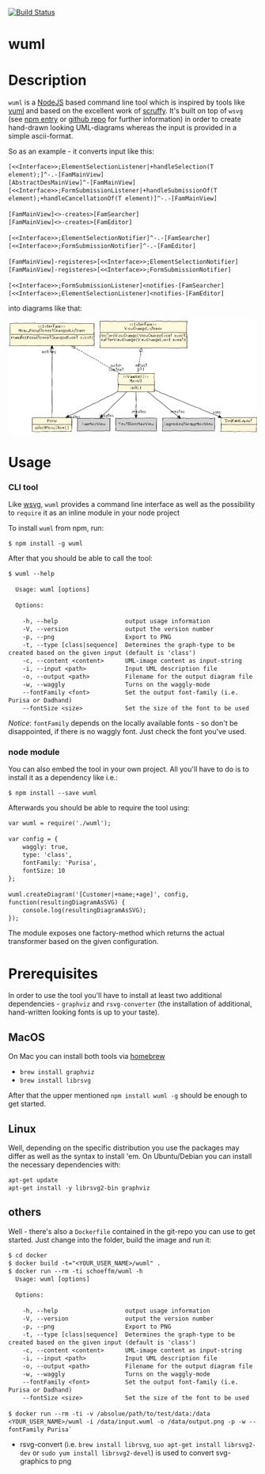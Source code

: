 [![Build Status](https://travis-ci.org/schoeffm/waggly-uml.svg?branch=master)](https://travis-ci.org/schoeffm/waggly-uml)

wuml
=============

# Description

`wuml` is a [NodeJS][nodejs] based command line tool which is inspired by tools like [yuml][yuml] and based on the excellent work of [scruffy][scruffy]. It's built on top of `wsvg` (see [npm entry][wsvg_npm] or [github repo][wsvg_github] for further information) in order to create hand-drawn looking UML-diagrams whereas the input is provided in a simple ascii-format.

So as an example - it converts input like this:

```
[<<Interface>>;ElementSelectionListener|+handleSelection(T element);]^-.-[FamMainView]
[AbstractDesMainView]^-[FamMainView]
[<<Interface>>;FormSubmissionListener|+handleSubmissionOf(T element);+handleCancellationOf(T element)]^-.-[FamMainView]

[FamMainView]<>-creates>[FamSearcher]
[FamMainView]<>-creates>[FamEditor]

[<<Interface>>;ElementSelectionNotifier]^-.-[FamSearcher]
[<<Interface>>;FormSubmissionNotifier]^-.-[FamEditor]

[FamMainView]-registeres>[<<Interface>>;ElementSelectionNotifier]
[FamMainView]-registeres>[<<Interface>>;FormSubmissionNotifier]

[<<Interface>>;FormSubmissionListener]<notifies-[FamSearcher]
[<<Interface>>;ElementSelectionListener]<notifies-[FamEditor]
```
into diagrams like that:

![Example](https://github.com/schoeffm/waggly-uml/blob/master/doc/example.png)

# Usage

### CLI tool

Like [wsvg][wsvg_github], `wuml` provides a command line interface as well as the possibility to `require` it as an inline module in your node project

To install `wuml` from npm, run:

```
$ npm install -g wuml
```

After that you should be able to call the tool:

```
$ wuml --help

  Usage: wuml [options]

  Options:

    -h, --help                   output usage information
    -V, --version                output the version number
    -p, --png                    Export to PNG
    -t, --type [class|sequence]  Determines the graph-type to be created based on the given input (default is 'class')
    -c, --content <content>      UML-image content as input-string
    -i, --input <path>           Input UML description file
    -o, --output <path>          Filename for the output diagram file
    -w, --waggly                 Turns on the waggly-mode
    --fontFamily <font>          Set the output font-family (i.e. Purisa or Dadhand)
    --fontSize <size>            Set the size of the font to be used
```

_Notice_: `fontFamily` depends on the locally available fonts - so don't be disappointed, if there is no waggly font. Just check the font you've used.


### node module

You can also embed the tool in your own project. All you'll have to do is to install it as a dependency like i.e.:
```
$ npm install --save wuml
```

Afterwards you should be able to require the tool using:

```
var wuml = require('./wuml');

var config = {
	waggly: true,
	type: 'class',
	fontFamily: 'Purisa',
	fontSize: 10
};

wuml.createDiagram('[Customer|+name;+age]', config, function(resultingDiagramAsSVG) {
	console.log(resultingDiagramAsSVG);
});
```

The module exposes one factory-method which returns the actual transformer based on the given configuration. 

# Prerequisites

In order to use the tool you'll have to install at least two additional dependencies - `graphviz` and `rsvg-converter` (the installation of additional, hand-written looking fonts is up to your taste).

## MacOS

On Mac you can install both tools via [homebrew][brew]

- ```brew install graphviz```
- ```brew install librsvg```

After that the upper mentioned `npm install wuml -g` should be enough to get started.


## Linux

Well, depending on the specific distribution you use the packages may differ as well as the syntax to install 'em. On Ubuntu/Debian you can install the necessary dependencies with:

```
apt-get update
apt-get install -y librsvg2-bin graphviz
```

## others

Well - there's also a `Dockerfile` contained in the git-repo you can use to get started. Just change into the folder, build the image and run it:

```
$ cd docker
$ docker build -t="<YOUR_USER_NAME>/wuml" .
$ docker run --rm -ti schoeffm/wuml -h
  Usage: wuml [options]

  Options:

    -h, --help                   output usage information
    -V, --version                output the version number
    -p, --png                    Export to PNG
    -t, --type [class|sequence]  Determines the graph-type to be created based on the given input (default is 'class')
    -c, --content <content>      UML-image content as input-string
    -i, --input <path>           Input UML description file
    -o, --output <path>          Filename for the output diagram file
    -w, --waggly                 Turns on the waggly-mode
    --fontFamily <font>          Set the output font-family (i.e. Purisa or Dadhand)
    --fontSize <size>            Set the size of the font to be used
    
$ docker run --rm -ti -v /absolue/path/to/test/data:/data <YOUR_USER_NAME>/wuml -i /data/input.wuml -o /data/output.png -p -w --fontFamily Purisa`
```

- rsvg-convert (i.e. `brew install librsvg`, `suo apt-get install librsvg2-dev` or `sudo yum install librsvg2-devel`) is used to convert svg-graphics to png



[nodejs]:https://nodejs.org
[wsvg_npm]:https://www.npmjs.com/package/wsvg
[wsvg_github]:https://github.com/schoeffm/waggly-svg
[scruffy]:https://github.com/aivarsk/scruffy
[yuml]:http://yuml.me
[graphviz]:http://www.graphviz.org
[brew]:http://brew.sh